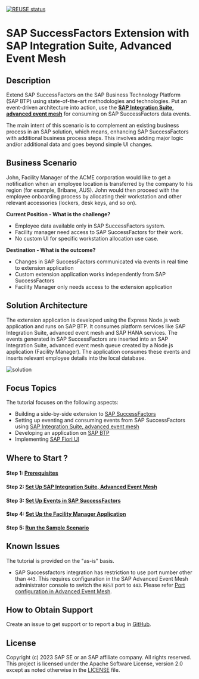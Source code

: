 [![REUSE status](https://api.reuse.software/badge/github.com/SAP-samples/btp-sf-extension-adv-event-mesh)](https://api.reuse.software/info/github.com/SAP-samples/btp-sf-extension-adv-event-mesh)

# SAP SuccessFactors Extension with SAP Integration Suite, Advanced Event Mesh

## Description

Extend SAP SuccessFactors on the SAP Business Technology Platform (SAP BTP) using state-of-the-art methodologies and technologies. Put an event-driven architecture into action, use the [**SAP Integration Suite, advanced event mesh**](https://help.sap.com/docs/SAP_ADVANCED_EVENT_MESH) for consuming on SAP SuccessFactors data events.

The main intent of this scenario is to complement an existing business process in an SAP solution, which means, enhancing SAP SuccessFactors with additional business process steps. This involves adding major logic and/or additional data and goes beyond simple UI changes.

## Business Scenario

John, Facility Manager of the ACME corporation would like to get a notification when an employee location is transferred by the company to his region (for example, Bribane, AUS). John would then proceed with the employee onboarding process by allocating their workstation and other relevant accessories (lockers, desk keys, and so on).

**Current Position - What is the challenge?**

- Employee data available only in SAP SuccessFactors system.
- Facility manager need access to SAP SuccessFactors for their work.
- No custom UI for specific workstation allocation use case.

**Destination - What is the outcome?**

- Changes in SAP SuccessFactors communicated via events in real time to extension application
- Custom extension application works independently from SAP SuccessFactors
- Facility Manager only needs access to the extension application

## Solution Architecture

The extension application is developed using the Express Node.js web application and runs on SAP BTP. It consumes platform services like SAP Integration Suite, advanced event mesh and SAP HANA services. The events generated in SAP SuccessFactors are inserted into an SAP Integration Suite, advanced event mesh queue created by a Node.js application (Facility Manager). The application consumes these events and inserts relevant employee details into the local database.

![solution](./documentation/images/SolutionDiagram.png)

## Focus Topics

The tutorial focuses on the following aspects:

- Building a side-by-side extension to [SAP SuccessFactors](https://help.sap.com/docs/SAP_SUCCESSFACTORS_HXM_SUITE)
- Setting up eventing and consuming events from SAP SuccessFactors using [SAP Integration Suite, advanced event mesh](https://help.sap.com/docs/SAP_ADVANCED_EVENT_MESH)
- Developing an application on [SAP BTP](https://help.sap.com/viewer/product/BTP/Cloud/en-US?task=discover_task) 
- Implementing [SAP Fiori UI](https://help.sap.com/docs/SAPUI5)

## Where to Start ?

#### Step 1: [Prerequisites](./documentation/Prerequisites/README.md)

#### Step 2: [Set Up SAP Integration Suite, Advanced Event Mesh](./documentation/setup-advanced-event-mesh/README.md)

#### Step 3: [Set Up Events in SAP SuccessFactors](./documentation/setup-events-successfactors/README.md)

#### Step 4: [Set Up the Facility Manager Application](./documentation/setup-facility-manager-app/README.md)

#### Step 5: [Run the Sample Scenario](./documentation/execute-example-scenario/README.md)

## Known Issues

The tutorial is provided on the "as-is" basis.
- SAP Successfactors integration has restriction to use port number other than `443`. This requires configuration in the SAP Advanced Event Mesh administrator console to switch the `REST` port to `443`. Please refer [Port configuration in Advanced Event Mesh](./documentation/port-configuration-aem/README.md).

## How to Obtain Support

Create an issue to get support or to report a bug in [GitHub](https://github.com/SAP-samples/issues).

## License

Copyright (c) 2023 SAP SE or an SAP affiliate company. All rights reserved. This project is licensed under the Apache Software License, version 2.0 except as noted otherwise in the [LICENSE](LICENSES/Apache-2.0.txt) file.

